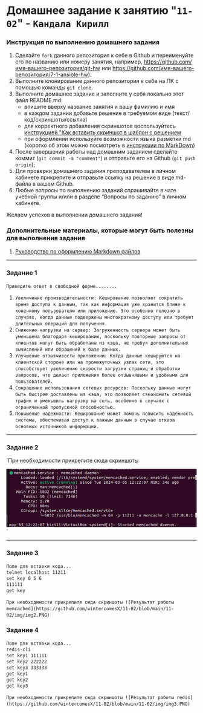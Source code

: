 # Домашнее задание к занятию "`11-02`" - `Кандала Кирилл`


### Инструкция по выполнению домашнего задания

   1. Сделайте `fork` данного репозитория к себе в Github и переименуйте его по названию или номеру занятия, например, https://github.com/имя-вашего-репозитория/git-hw или  https://github.com/имя-вашего-репозитория/7-1-ansible-hw).
   2. Выполните клонирование данного репозитория к себе на ПК с помощью команды `git clone`.
   3. Выполните домашнее задание и заполните у себя локально этот файл README.md:
      - впишите вверху название занятия и вашу фамилию и имя
      - в каждом задании добавьте решение в требуемом виде (текст/код/скриншоты/ссылка)
      - для корректного добавления скриншотов воспользуйтесь [инструкцией "Как вставить скриншот в шаблон с решением](https://github.com/netology-code/sys-pattern-homework/blob/main/screen-instruction.md)
      - при оформлении используйте возможности языка разметки md (коротко об этом можно посмотреть в [инструкции  по MarkDown](https://github.com/netology-code/sys-pattern-homework/blob/main/md-instruction.md))
   4. После завершения работы над домашним заданием сделайте коммит (`git commit -m "comment"`) и отправьте его на Github (`git push origin`);
   5. Для проверки домашнего задания преподавателем в личном кабинете прикрепите и отправьте ссылку на решение в виде md-файла в вашем Github.
   6. Любые вопросы по выполнению заданий спрашивайте в чате учебной группы и/или в разделе “Вопросы по заданию” в личном кабинете.
   
Желаем успехов в выполнении домашнего задания!
   
### Дополнительные материалы, которые могут быть полезны для выполнения задания

1. [Руководство по оформлению Markdown файлов](https://gist.github.com/Jekins/2bf2d0638163f1294637#Code)

---

### Задание 1

`Приведите ответ в свободной форме........`

1. `Увеличение производительности: Кеширование позволяет сократить время доступа к данным, так как информация уже хранится ближе к конечному пользователю или приложению. Это особенно полезно в случаях, когда данные подвержены многократному доступу или требуют длительных операций для получения.`
2. `Снижение нагрузки на сервер: Загруженность сервера может быть уменьшена благодаря кешированию, поскольку повторные запросы от клиентов могут быть обработаны из кэша, не требуя дополнительных вычислений или обращений к базе данных.`
3. `Улучшение отзывчивости приложений: Когда данные кешируются на клиентской стороне или на промежуточных узлах сети, это способствует увеличению скорости загрузки страниц и обработки запросов, что делает приложения более отзывчивыми и удобными для пользователей.`
4. `Сокращение использования сетевых ресурсов: Поскольку данные могут быть быстрее доставлены из кэша, это позволяет сэкономить сетевой трафик и уменьшить нагрузку на сеть, особенно в случаях с ограниченной пропускной способностью.`
5. `Повышение надежности: Кеширование может помочь повысить надежность системы, обеспечивая доступ к важным данным в случае отказа основных источников информации.`
---

### Задание 2

`При необходимости прикрепитe сюда скриншоты

![Работа memcached](https://github.com/wintercomesX/11-02/blob/main/11-02/img/img1.PNG)`


---

### Задание 3

```
Поле для вставки кода...
telnet localhost 11211
set key 0 5 6
111111
get key
```

`При необходимости прикрепитe сюда скриншоты
![Результат работы memcached](https://github.com/wintercomesX/11-02/blob/main/11-02/img/img2.PNG)`

### Задание 4

```
Поле для вставки кода...
redis-cli
set key1 111111
set key2 222222
set key3 333333
get key1
get key2
get key3
```

`При необходимости прикрепитe сюда скриншоты
![Результат работы redis](https://github.com/wintercomesX/11-02/blob/main/11-02/img/img3.PNG)`
